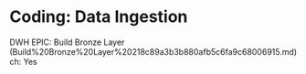 # Coding: Data Ingestion

DWH EPIC: Build Bronze Layer  (Build%20Bronze%20Layer%20218c89a3b3b880afb5c6fa9c68006915.md)
ch: Yes